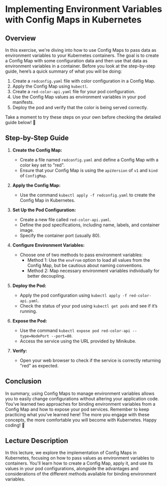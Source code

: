 # Implementing Environment Variables with Config Maps in Kubernetes

## Overview
In this exercise, we're diving into how to use Config Maps to pass data as environment variables to your Kubernetes containers. The goal is to create a Config Map with some configuration data and then use that data as environment variables in a container. Before you look at the step-by-step guide, here’s a quick summary of what you will be doing:

1. Create a `redconfig.yaml` file with color configuration in a Config Map.
2. Apply the Config Map using `kubectl`.
3. Create a `red-color-api.yaml` file for your pod configuration.
4. Use the Config Map values as environment variables in your pod manifests.
5. Deploy the pod and verify that the color is being served correctly.

Take a moment to try these steps on your own before checking the detailed guide below! 🌟 

## Step-by-Step Guide

1. **Create the Config Map:**
   - Create a file named `redconfig.yaml` and define a Config Map with a color key set to "red".
   - Ensure that your Config Map is using the `apiVersion` of `v1` and `kind` of `ConfigMap`.

2. **Apply the Config Map:**
   - Use the command `kubectl apply -f redconfig.yaml` to create the Config Map in Kubernetes.

3. **Set Up the Pod Configuration:**
   - Create a new file called `red-color-api.yaml`.
   - Define the pod specifications, including name, labels, and container image.
   - Specify the container port (usually 80).

4. **Configure Environment Variables:**
   - Choose one of two methods to pass environment variables:
     - Method 1: Use the `envFrom` option to load all values from the Config Map, but be cautious about naming conventions.
     - Method 2: Map necessary environment variables individually for better decoupling.

5. **Deploy the Pod:**
   - Apply the pod configuration using `kubectl apply -f red-color-api.yaml`.
   - Check the status of your pod using `kubectl get pods` and see if it’s running.

6. **Expose the Pod:**
   - Use the command `kubectl expose pod red-color-api --type=NodePort --port=80`.
   - Access the service using the URL provided by Minikube.

7. **Verify:**
   - Open your web browser to check if the service is correctly returning "red" as expected.

## Conclusion
In summary, using Config Maps to manage environment variables allows you to easily change configurations without altering your application code. You’ve learned two approaches for binding environment variables from a Config Map and how to expose your pod services. Remember to keep practicing what you’ve learned here! The more you engage with these concepts, the more comfortable you will become with Kubernetes. Happy coding! 🚀

## Lecture Description
In this lecture, we explore the implementation of Config Maps in Kubernetes, focusing on how to pass values as environment variables to containers. You'll learn how to create a Config Map, apply it, and use its values in your pod configurations, alongside the advantages and considerations of the different methods available for binding environment variables.